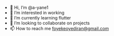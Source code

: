 - 👋 Hi, I’m @a-yane1
- 👀 I’m interested in working
- 🌱 I’m currently learning flutter
- 💞️ I’m looking to collaborate on projects
- 📫 How to reach me foyekeoyediran@gmail.com

<!---
a-yane1/a-yane1 is a ✨ special ✨ repository because its `README.md` (this file) appears on your GitHub profile.
You can click the Preview link to take a look at your changes.
--->
